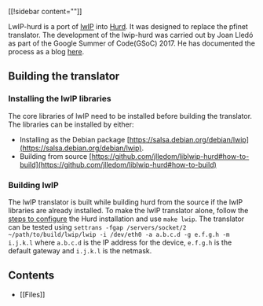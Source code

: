 [[!sidebar content=""]]

LwIP-hurd is a port of [lwIP](https://www.nongnu.org/lwip/2_1_x/index.html) into [Hurd](https://www.gnu.org/software/hurd/index.html). It was designed to replace the pfinet translator. The development of the lwip-hurd was carried out by Joan Lledó as part of the Google Summer of Code(GSoC) 2017. He has documented the process as a blog [here](http://darnassus.sceen.net/~jlledom/en/).

## Building the translator ##


### Installing the lwIP libraries ###

The core libraries of lwIP need to be installed before building the translator. The libraries can be installed by either:

* Installing as the Debian package [https://salsa.debian.org/debian/lwip](https://salsa.debian.org/debian/lwip).
* Building from source [https://github.com/jlledom/liblwip-hurd#how-to-build](https://github.com/jlledom/liblwip-hurd#how-to-build)

### Building lwIP ###

The lwIP translator is built while building hurd from the source if the lwIP libraries are already installed. To make the lwIP translator alone, follow the [steps to configure](https://www.gnu.org/software/hurd/hurd/building.html) the Hurd installation and use `make lwip`.
The translator can be tested using
`settrans -fgap /servers/socket/2 ~/path/to/build/lwip/lwip -i /dev/eth0 -a a.b.c.d -g e.f.g.h -m i.j.k.l`
where `a.b.c.d` is the IP address for the device, `e.f.g.h` is the default gateway and `i.j.k.l` is the netmask.

## Contents

* [[Files]]